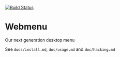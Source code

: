 [![Build Status](https://secure.travis-ci.org/opinsys/webmenu.png?branch=master)](https://travis-ci.org/opinsys/webmenu)

# Webmenu

Our next generation desktop menu

See `docs/install.md`, `doc/usage.md` and `doc/hacking.md`


